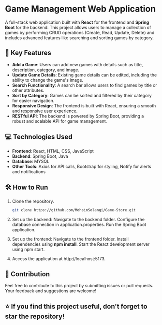 # Game Management Web Application

A full-stack web application built with **React** for the frontend and **Spring Boot** for the backend. This project allows users to manage a collection of games by performing CRUD operations (Create, Read, Update, Delete) and includes advanced features like searching and sorting games by category.

## 🚀 Key Features
- **Add a Game**: Users can add new games with details such as title, description, category, and image.
- **Update Game Details**: Existing game details can be edited, including the ability to change the game's image.
- **Search Functionality**: A search bar allows users to find games by title or other attributes.
- **Sort by Category**: Games can be sorted and filtered by their category for easier navigation.
- **Responsive Design**: The frontend is built with React, ensuring a smooth and responsive user experience.
- **RESTful API**: The backend is powered by Spring Boot, providing a robust and scalable API for game management.

## 💻 Technologies Used
- **Frontend**: React, HTML, CSS, JavaScript
- **Backend**: Spring Boot, Java
- **Database**: MYSQL
- **Other Tools**:  Axios for API calls, Bootstrap for styling, Notify for alerts and notifications

## 🛠️ How to Run
1. Clone the repository.
   ```bash
   git clone https://github.com/MohsinSolangi/Game-Store.git

2. Set up the backend:
     Navigate to the backend folder.
     Configure the database connection in application.properties.
     Run the Spring Boot application.

3. Set up the frontend:
     Navigate to the frontend folder.
     Install dependencies using **npm install**.
     Start the React development server using npm start.

4. Access the application at http://localhost:5173.

## 🤝 Contribution
Feel free to contribute to this project by submitting issues or pull requests. Your feedback and suggestions are welcome!

## ⭐ If you find this project useful, don't forget to star the repository!   
